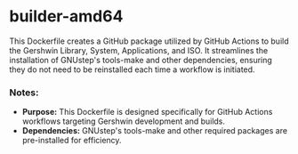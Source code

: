 # builder-amd64

This Dockerfile creates a GitHub package utilized by GitHub Actions to build the Gershwin Library, System, Applications, and ISO. It streamlines the installation of GNUstep's tools-make and other dependencies, ensuring they do not need to be reinstalled each time a workflow is initiated.

### Notes:

- **Purpose:** This Dockerfile is designed specifically for GitHub Actions workflows targeting Gershwin development and builds.
- **Dependencies:** GNUstep's tools-make and other required packages are pre-installed for efficiency.
